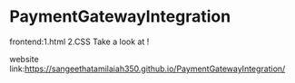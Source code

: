 # PaymentGatewayIntegration
frontend:1.html
         2.CSS
Take a look at !

website link:https://sangeethatamilaiah350.github.io/PaymentGatewayIntegration/
